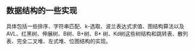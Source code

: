 数据结构的一些实现
---
具体包括一些排序、字符串匹配、k-选取、波兰表达式求值、图结构算法以及AVL、红黑树、伸展树、B树、B+树、B* 树、Kd树这些树结构和跳转表、散列表、完全二叉堆、左式堆、位图结构的实现。
